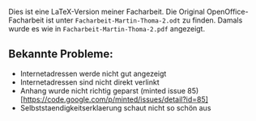Dies ist eine LaTeX-Version meiner Facharbeit. Die Original
OpenOffice-Facharbeit ist unter `Facharbeit-Martin-Thoma-2.odt` zu
finden. Damals wurde es wie in `Facharbeit-Martin-Thoma-2.pdf`
angezeigt.

Bekannte Probleme:
-----------------
* Internetadressen werde nicht gut angezeigt
* Internetadressen sind nicht direkt verlinkt
* Anhang wurde nicht richtig geparst (minted issue 85)[https://code.google.com/p/minted/issues/detail?id=85]
* Selbststaendigkeitserklaerung schaut nicht so schön aus
